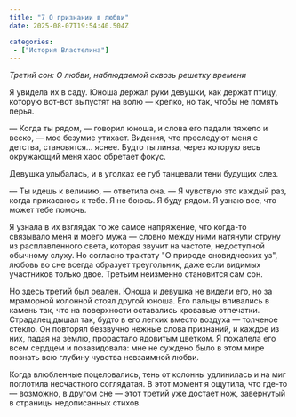 ```yaml
---
title: "7 О признании в любви"
date: 2025-08-07T19:54:40.504Z

categories:
 - ["История Властелина"]
---
```


*Третий сон: О любви, наблюдаемой сквозь решетку времени*

Я увидела их в саду. Юноша держал руки девушки, как держат птицу,
которую вот-вот выпустят на волю — крепко, но так, чтобы не помять
перья.

— Когда ты рядом, — говорил юноша, и слова его падали тяжело и веско, —
мое безумие утихает. Видения, что преследуют меня с детства,
становятся... яснее. Будто ты линза, через которую весь окружающий меня
хаос обретает фокус.

Девушка улыбалась, и в уголках ее губ танцевали тени будущих слез.

— Ты идешь к величию, — ответила она. — Я чувствую это каждый раз, когда
прикасаюсь к тебе. Я не боюсь. Я буду рядом. Я узнаю все, что может тебе
помочь.

Я узнала в их взглядах то же самое напряжение, что когда-то связывало
меня и моего мужа — словно между ними натянули струну из расплавленного
света, которая звучит на частоте, недоступной обычному слуху. Но
согласно трактату "О природе сновидческих уз", любовь во сне всегда
образует треугольник, даже если видимых участников только двое. Третьим
неизменно становится сам сон.

Но здесь третий был реален. Юноша и девушка не видели его, но за
мраморной колонной стоял другой юноша. Его пальцы впивались в камень
так, что на поверхности оставались кровавые отпечатки. Страдалец дышал
так, будто в его легких вместо воздуха — толченое стекло. Он повторял
беззвучно нежные слова признаний, и каждое из них, падая на землю,
прорастало ядовитым цветком. Я пожалела его всем сердцем и позавидовала:
мне не суждено было в этом мире познать всю глубину чувства невзаимной
любви.

Когда влюбленные поцеловались, тень от колонны удлинилась и на миг
поглотила несчастного соглядатая. В этот момент я ощутила, что где-то —
возможно, в другом сне — этот третий уже достает нож, завернутый в
страницы недописанных стихов.
